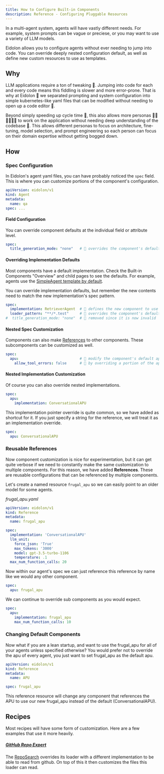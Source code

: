 ```yaml
---
title: How to Configure Built-in Components
description: Reference - Configuring Pluggable Resources
---
```

In a multi-agent system, agents will have vastly different needs. For example, system prompts can be vague or preciese, or you may want to use a variety of LLM models. 

Eidolon allows you to configure agents without ever needing to jump into code. You can override deeply nested configuration default, as well as define new custom resources to use as templates.

## Why
LLM applications require a ton of tweaking 🔨. Jumping into code for each and every code means this fiddling is slower 
and more error-prone. That is why at Eidolon 👻 we separated prompting and system configuration into simple 
kubernetes-like yaml files that can be modified without needing to open up a code editor 🔡. 

Beyond simply speeding up cycle time 🚀, this also allows more personas 🧑‍🚒🧑‍🏫🧑‍🎨 to work on
the application without needing deep understanding of the codebase 🔡. This allows different personas to focus on 
architecture, fine-tuning, model selection, and prompt engineering so each person can focus on their domain expertise 
without getting bogged down.

## How
### Spec Configuration

In Eidolon's agent yaml files, you can have probably noticed the `spec` field. This is where you can customize portions 
of the component's configuration.

```yaml
apiVersion: eidolon/v1
kind: Agent
metadata:
  name: qa
spec: ...
```

#### Field Configuration

You can override component defaults at the individual field or attribute level.

```yaml
spec:
  title_generation_mode: "none"   # 🔎 overrides the component's default title_generation_mode
```

#### Overriding Implementation Defaults

Most components have a default implementation. Check the Built-in Components "Overview" and child pages to see the defaults. For example, agents use the [SimpleAgent template by default](https://www.eidolonai.com/docs/components/agents/overview). 

You can override implementation defaults, but remember the new contents need to match the new implementation's spec pattern.

```yaml
spec:
  implementation: RetrieverAgent  # 🔎 defines the new component to use
  loader_pattern: "**/*.test"     # 🔎 overrides the component's default loader_pattern
#  title_generation_mode: "none"  # 🚨 removed since it is now invalid
```

#### Nested Spec Customization
Components can also make [References](/docs/howto/using_references/) to other components. These subcomponents can be customized as well.
```yaml
spec:
  apu:                            # 🔎 modify the component's default apu
    allow_tool_errors: false      # 🔎 by overriding a portion of the apu spec
```

#### Nested Implementation Customization
Of course you can also override nested implementations.
```yaml
spec:
  apu:
    implementation: ConversationalAPU
```

This implementation pointer override is quite common, so we have added as shortcut for it. If you just specify a string 
for the reference, we will treat it as an implementation override.

```yaml
spec:
  apu: ConversationalAPU
```

### Reusable References
Now component customization is nice for experimentation, but it can get quite verbose if we need to constantly make the 
same customization to multiple components. For this reason, we have added **References**. These are reusable 
configurations that can be referenced by multiple components.

Let's create a named resource `frugal_apu` so we can easily point to an older model for some agents.

_frugal_apu.yaml_
```yaml
apiVersion: eidolon/v1
kind: Reference
metadata:
  name: frugal_apu

spec:
  implementation: 'ConversationalAPU'
  llm_unit:
    force_json: 'True'
    max_tokens: '3000'
    model: gpt-3.5-turbo-1106
    temperature: .1
  max_num_function_calls: 20
```

Now within our agent's spec we can just reference this reference by name like we would any other component.
```yaml
spec:
  apu: frugal_apu
```

We can continue to override sub components as you would expect.
```yaml
spec:
  apu: 
    implementation: frugal_apu
    max_num_function_calls: 10
```

### Changing Default Components
Now what if you are a lean startup, and want to use the frugal_apu for all of your agents unless specified otherwise?
You would prefer not to override the apu of every agent, you just want to set frugal_apu as the default apu.

```yaml
apiVersion: eidolon/v1
kind: Reference
metadata:
  name: APU

spec: frugal_apu
```

This reference resource will change any component that references the APU to use our new frugal_apu instead of the 
default (ConversationalAPU).

## Recipes
Most recipes will have some form of customization. Here are a few examples that use it more heavily.

##### [GitHub Repo Expert](/docs/recipes/repo-expert)
The [RepoSearch](/docs/recipes/repo-expert#repo-search) overrides its loader with a different implementation to be able
to read from github. On top of this it then customizes the files this loader can read.
